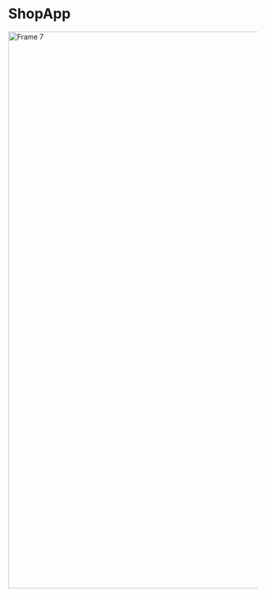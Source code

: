# ShopApp


<img width="1124" alt="Frame 7" src="githubusercontent.com/61016391/285574831-c153cab5-a514-4d1b-b6b6-923129f103cc">
